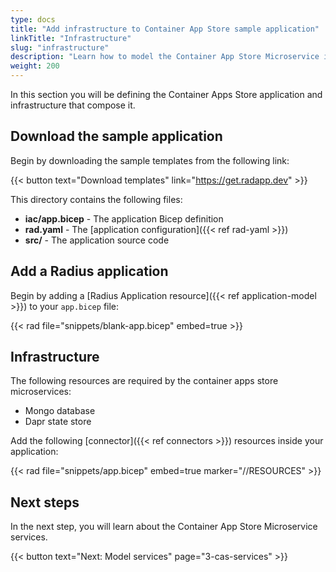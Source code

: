 ```yaml
---
type: docs
title: "Add infrastructure to Container App Store sample application"
linkTitle: "Infrastructure"
slug: "infrastructure"
description: "Learn how to model the Container App Store Microservice infrastructure in Bicep"
weight: 200
---
```


In this section you will be defining the Container Apps Store application and infrastructure that compose it.

## Download the sample application

Begin by downloading the sample templates from the following link:

{{< button text="Download templates" link="https://get.radapp.dev" >}}

This directory contains the following files:

- **iac/app.bicep** - The application Bicep definition
- **rad.yaml** - The [application configuration]({{< ref rad-yaml >}})
- **src/** - The application source code

## Add a Radius application

Begin by adding a [Radius Application resource]({{< ref application-model >}}) to your `app.bicep` file:

{{< rad file="snippets/blank-app.bicep" embed=true >}}

## Infrastructure

The following resources are required by the container apps store microservices:

- Mongo database
- Dapr state store

Add the following [connector]({{< ref connectors >}}) resources inside your application:

{{< rad file="snippets/app.bicep" embed=true marker="//RESOURCES" >}}


## Next steps

In the next step, you will learn about the Container App Store Microservice services.

{{< button text="Next: Model services" page="3-cas-services" >}}
